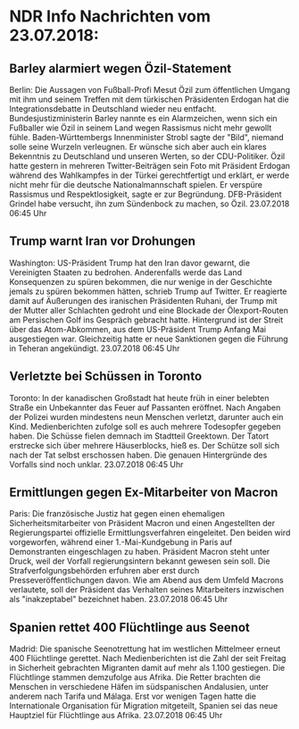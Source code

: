 # NDR Info Nachrichten vom 23.07.2018:


## Barley alarmiert wegen Özil-Statement
Berlin: Die Aussagen von Fußball-Profi Mesut Özil zum öffentlichen Umgang mit ihm und seinem Treffen mit dem türkischen Präsidenten Erdogan hat die Integrationsdebatte in Deutschland wieder neu entfacht. Bundesjustizministerin Barley nannte es ein Alarmzeichen, wenn sich ein Fußballer wie Özil in seinem Land wegen Rassismus nicht mehr gewollt fühle. Baden-Württembergs Innenminister Strobl sagte der "Bild", niemand solle seine Wurzeln verleugnen. Er wünsche sich aber auch ein klares Bekenntnis zu Deutschland und unseren Werten, so der CDU-Politiker. Özil hatte gestern in mehreren Twitter-Beiträgen sein Foto mit Präsident Erdogan während des Wahlkampfes in der Türkei gerechtfertigt und erklärt, er werde nicht mehr für die deutsche Nationalmannschaft spielen. Er verspüre Rassismus und Respektlosigkeit, sagte er zur Begründung. DFB-Präsident Grindel habe versucht, ihn zum Sündenbock zu machen, so Özil. 23.07.2018 06:45 Uhr 

## Trump warnt Iran vor Drohungen
Washington: US-Präsident Trump hat den Iran davor gewarnt, die Vereinigten Staaten zu bedrohen. Anderenfalls werde das Land Konsequenzen zu spüren bekommen, die nur wenige in der Geschichte jemals zu spüren bekommen hätten, schrieb Trump auf Twitter. Er reagierte damit auf Äußerungen des iranischen Präsidenten Ruhani, der Trump mit der Mutter aller Schlachten gedroht und eine Blockade der Ölexport-Routen am Persischen Golf ins Gespräch gebracht hatte. Hintergrund ist der Streit über das Atom-Abkommen, aus dem US-Präsident Trump Anfang Mai ausgestiegen war. Gleichzeitig hatte er neue Sanktionen gegen die Führung in Teheran angekündigt. 23.07.2018 06:45 Uhr 

## Verletzte bei Schüssen in Toronto
Toronto: In der kanadischen Großstadt hat heute früh in einer belebten Straße ein Unbekannter das Feuer auf Passanten eröffnet. Nach Angaben der Polizei wurden mindestens neun Menschen verletzt, darunter auch ein Kind. Medienberichten zufolge soll es auch mehrere Todesopfer gegeben haben. Die Schüsse fielen demnach im Stadtteil Greektown. Der Tatort erstrecke sich über mehrere Häuserblocks, hieß es. Der Schütze soll sich nach der Tat selbst erschossen haben. Die genauen Hintergründe des Vorfalls sind noch unklar. 23.07.2018 06:45 Uhr 

## Ermittlungen gegen Ex-Mitarbeiter von Macron
Paris:	     Die französische Justiz hat gegen einen ehemaligen Sicherheitsmitarbeiter von Präsident Macron und einen Angestellten der Regierungspartei offizielle Ermittlungsverfahren eingeleitet. Den beiden wird vorgeworfen, während einer 1.-Mai-Kundgebung in Paris auf Demonstranten eingeschlagen zu haben. Präsident Macron steht unter Druck, weil der Vorfall regierungsintern bekannt gewesen sein soll. Die Strafverfolgungsbehörden erfuhren aber erst durch Presseveröffentlichungen davon. Wie am Abend aus dem Umfeld Macrons verlautete, soll der Präsident das Verhalten seines Mitarbeiters inzwischen als "inakzeptabel" bezeichnet haben. 23.07.2018 06:45 Uhr 

## Spanien rettet 400 Flüchtlinge aus Seenot
Madrid: Die spanische Seenotrettung hat im westlichen Mittelmeer erneut 400 Flüchtlinge gerettet. Nach Medienberichten ist die Zahl der seit Freitag in Sicherheit gebrachten Migranten damit auf mehr als 1.100 gestiegen. Die Flüchtlinge stammen demzufolge aus Afrika. Die Retter brachten die Menschen in verschiedene Häfen im südspanischen Andalusien, unter anderem nach Tarifa und Málaga. Erst vor wenigen Tagen hatte die Internationale Organisation für Migration mitgeteilt, Spanien sei das neue Hauptziel für Flüchtlinge aus Afrika. 23.07.2018 06:45 Uhr 
